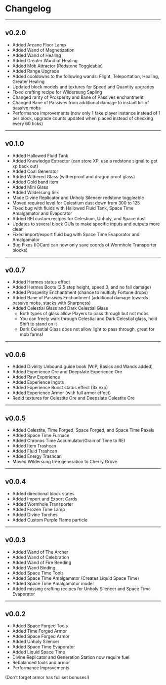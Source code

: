 # Changelog

---
## v0.2.0
- Added Arcane Floor Lamp
- Added Wand of Magnetization
- Added Wand of Healing
- Added Greater Wand of Healing
- Added Mob Attractor (Redstone Toggleable)
- Added Range Upgrade
- Added cooldowns to the following wands: Flight, Teleportation, Healing, Greater Healing
- Updated block models and textures for Speed and Quantity upgrades
- Fixed crafting recipe for Wildersung Sapling
- Changed rarity of Prosperity and Bane of Passives enchantment
- Changed Bane of Passives from additional damage to instant kill of passive mobs
- Performance Improvements (now only 1 fake player instance instead of 1 per block, upgrade counts updated when placed instead of checking every 60 ticks)

---
## v0.1.0
- Added Hallowed Fluid Tank
- Added Knowledge Extractor (can store XP, use a redstone signal to get xp back out)
- Added Coal Generator
- Added Withered Glass (witherproof and dragon proof glass)
- Added Gold band item
- Added Mini Glass
- Added Wildersung Silk
- Made Divine Replicator and Unholy Silencer redstone toggleable
- Moved required level for Celestium dust down from 300 to 125
- Fixed bug with fluids with Hallowed Fluid Tank, Space Time Amalgamator and Evaporator
- Added REI custom recipes for Celestium, Unholy, and Space dust
- Updates to several block GUIs to make specific inputs and outputs more clear
- Fixed import/export fluid bug with Space Time Evaporator and Amalgamator
- Bug Fixes (IOCard can now only save coords of Wormhole Transporter blocks)

---
## v0.0.7
- Added Hermes status effect
- Added Hermes Boots (2.5 step height, speed 3, and no fall damage)
- Added Prosperity Enchantment (chance to multiply Fortune drops)
- Added Bane of Passives Enchantment (additional damage towards passive mobs, stacks with Sharpness)
- Added Celestial Glass and Dark Celestial Glass
  - Both types of glass allow Players to pass through but not mobs
  - You can freely walk through Celestial and Dark Celestial glass, hold Shift to stand on it
  - Dark Celestial Glass does not allow light to pass through, great for mob farms!

---
## v0.0.6
- Added Divinity Unbound guide book (WIP, Basics and Wands added)
- Added Experience Ore and Deepslate Experience Ore
- Added Raw Experience
- Added Experience Ingots
- Added Experience Boost status effect (3x exp)
- Added Experience Armor (with full armor effect)
- Redid textures for Celestite Ore and Deepslate Celestite Ore

---
## v0.0.5
- Added Celestite, Time Forged, Space Forged, and Space Time Paxels
- Added Space Time Furnace
- Added Chronos Time Accumulator/Grain of Time to REI
- Added Item Trashcan
- Added Fluid Trashcan
- Added Energy Trashcan
- Moved Wildersung tree generation to Cherry Grove

---
## v0.0.4
- Added directional block states
- Added Import and Export Cards
- Added Wormhole Transporter
- Added Frozen Time Lamp
- Added Divine Torches
- Added Custom Purple Flame particle

---

## v0.0.3
- Added Wand of The Archer
- Added Wand of Celebration
- Added Wand of Fire Bending
- Added Wand Binding
- Added Space Time Tools
- Added Space Time Amalgamator (Creates Liquid Space Time)
- Added Space Time Amalgamator model
- Added missing crafting recipes for Unholy Silencer and Space Time Evaporator

---
## v0.0.2
- Added Space Forged Tools
- Added Time Forged Armor
- Added Space Forged Armor
- Added Unholy Silencer
- Added Space Time Evaporator
- Added Liquid Space Time
- Divine Replicator and Generation Station now require fuel
- Rebalanced tools and armor
- Performance Improvements

(Don't forget armor has full set bonuses!)
